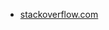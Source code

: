 * [stackoverflow.com](https://stackoverflow.com/questions/39936217/firebase-deploy-ignore-all-files-but-public-folder)
